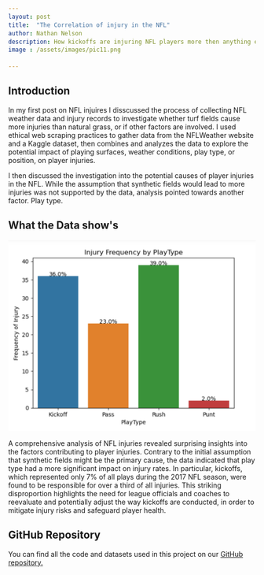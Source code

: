 ```yaml
---
layout: post
title:  "The Correlation of injury in the NFL"
author: Nathan Nelson
description: How kickoffs are injuring NFL players more then anything else. 
image : /assets/images/pic11.png

---
```


## Introduction 
In my first post on NFL injuires I disscussed the process of collecting NFL weather data and injury records to investigate whether turf fields cause more injuries than natural grass, or if other factors are involved. I used ethical web scraping practices to gather data from the NFLWeather website and a Kaggle dataset, then combines and analyzes the data to explore the potential impact of playing surfaces, weather conditions, play type, or position, on player injuries.

I then discussed the investigation into the potential causes of player injuries in the NFL. While the assumption that synthetic fields would lead to more injuries was not supported by the data, analysis pointed towards another factor. Play type.

## What the Data show's

<img src="https://raw.githubusercontent.com/natetheknight75/my386blog/main/assets/images/bestpic.png" width="700">

A comprehensive analysis of NFL injuries revealed surprising insights into the factors contributing to player injuries. Contrary to the initial assumption that synthetic fields might be the primary cause, the data indicated that play type had a more significant impact on injury rates. In particular, kickoffs, which represented only 7% of all plays during the 2017 NFL season, were found to be responsible for over a third of all injuries. This striking disproportion highlights the need for league officials and coaches to reevaluate and potentially adjust the way kickoffs are conducted, in order to mitigate injury risks and safeguard player health. 

## GitHub Repository

You can find all the code and datasets used in this project on our [GitHub repository.](https://github.com/natetheknight75/nflgt)








